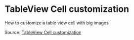 # TableView Cell customization

How to customize a table view cell with big images

Source: [TableView Cell customization](http://goo.gl/fexFoW)
